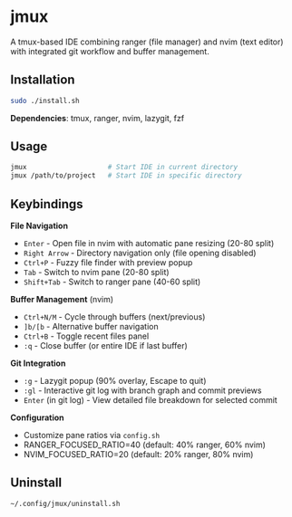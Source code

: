 # jmux

A tmux-based IDE combining ranger (file manager) and nvim (text editor) with integrated git workflow and buffer management.

## Installation

```bash
sudo ./install.sh
```

**Dependencies**: tmux, ranger, nvim, lazygit, fzf

## Usage

```bash
jmux                    # Start IDE in current directory  
jmux /path/to/project   # Start IDE in specific directory
```

## Keybindings

**File Navigation**
- `Enter` - Open file in nvim with automatic pane resizing (20-80 split)
- `Right Arrow` - Directory navigation only (file opening disabled)
- `Ctrl+P` - Fuzzy file finder with preview popup
- `Tab` - Switch to nvim pane (20-80 split) 
- `Shift+Tab` - Switch to ranger pane (40-60 split)

**Buffer Management** (nvim)
- `Ctrl+N/M` - Cycle through buffers (next/previous)
- `]b/[b` - Alternative buffer navigation
- `Ctrl+B` - Toggle recent files panel
- `:q` - Close buffer (or entire IDE if last buffer)

**Git Integration**
- `:g` - Lazygit popup (90% overlay, Escape to quit)
- `:gl` - Interactive git log with branch graph and commit previews
- `Enter` (in git log) - View detailed file breakdown for selected commit

**Configuration**
- Customize pane ratios via `config.sh`
- RANGER_FOCUSED_RATIO=40 (default: 40% ranger, 60% nvim)
- NVIM_FOCUSED_RATIO=20 (default: 20% ranger, 80% nvim)

## Uninstall

```bash
~/.config/jmux/uninstall.sh
```